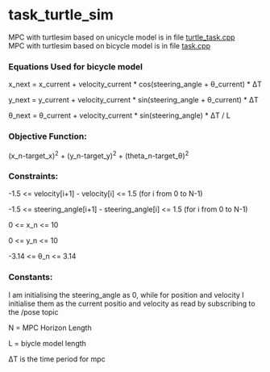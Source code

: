 # task_turtle_sim

MPC with turtlesim based on unicycle model is in file <a href="https://github.com/suneet1212/task_turtle_sim/blob/main/src/turtle_task.cpp"> turtle_task.cpp </a>
<br>
MPC with turtlesim based on bicycle model is in file <a href="https://github.com/suneet1212/task_turtle_sim/blob/main/src/task.cpp"> task.cpp </a>
<br>


### Equations Used for bicycle model

x_next = x_current + velocity_current * cos(steering_angle + &theta;_current) * &Delta;T

y_next = y_current + velocity_current * sin(steering_angle + &theta;_current) * &Delta;T

&theta;_next = &theta;_current + velocity_current * sin(steering_angle) * &Delta;T / L

### Objective Function:
(x_n-target_x)<sup>2</sup> + (y_n-target_y)<sup>2</sup> + (theta_n-target_&theta;)<sup>2</sup>

### Constraints:
-1.5 <= velocity[i+1] - velocity[i] <= 1.5      (for i from 0 to N-1)

-1.5 <= steering_angle[i+1] - steering_angle[i] <= 1.5      (for i from 0 to N-1)

0 <= x_n <= 10

0 <= y_n <= 10

-3.14 <= &theta;_n <= 3.14


### Constants:
I am initialising the steering_angle as 0, while for position and velocity I initialise them as the current positio and velocity as read by subscribing to the /pose topic

N = MPC Horizon Length

L = biycle model length

&Delta;T is the time period for mpc
